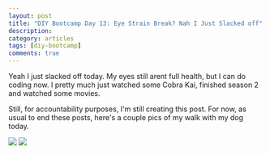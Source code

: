 ```yaml
---
layout: post
title: "DIY Bootcamp Day 13: Eye Strain Break? Nah I Just Slacked off"
description: 
category: articles
tags: [diy-bootcamp]
comments: true
---
```


Yeah I just slacked off today. My eyes still arent full health, but I can do coding now. I pretty much just watched some Cobra Kai, finished season 2 and watched some movies.

Still, for accountability purposes, I'm still creating this post. For now, as usual to end these posts, here's a couple pics of my walk with my dog today.

<!-- more -->

<img src="https://lh3.googleusercontent.com/pw/ACtC-3eN4PvxCamG8xxWhIs_gq4RbUHWAFJpSsCT6sqmUgMpSQEsiX8S2nRViaCjD9NkhsWpiS_5K0H6yUiAazfBiGBajQry_pC8_gNLaQcs-a8E1Yt-krqxL2UlLbtHGQwoMk-jKH7AKBFvm1wncjA-egkE=w1858-h1392-no?authuser=0">

<img src="https://lh3.googleusercontent.com/pw/ACtC-3ee5OFa9EhxiJ8AkUgxnEQfy3z7-zwsy-XQJB2LOjqqJkZwp9jAwThbLb2ERr4DTmiuKkhPKYgsr0sUopoaMqhJZGATO7PAx3QezJJE-HL-Nx6HSidee6Pio4wktJ2cWMHOvUqho7mWmDj_ZAMcCrTq=w1858-h1392-no?authuser=0">
